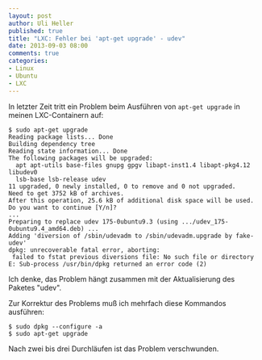 ```yaml
---
layout: post
author: Uli Heller
published: true
title: "LXC: Fehler bei 'apt-get upgrade' - udev"
date: 2013-09-03 08:00
comments: true
categories:
- Linux
- Ubuntu
- LXC
---
```


In letzter Zeit tritt ein Problem beim Ausführen
von `apt-get upgrade` in meinen LXC-Containern auf:

    $ sudo apt-get upgrade
    Reading package lists... Done
    Building dependency tree       
    Reading state information... Done
    The following packages will be upgraded:
      apt apt-utils base-files gnupg gpgv libapt-inst1.4 libapt-pkg4.12 libudev0
      lsb-base lsb-release udev
    11 upgraded, 0 newly installed, 0 to remove and 0 not upgraded.
    Need to get 3752 kB of archives.
    After this operation, 25.6 kB of additional disk space will be used.
    Do you want to continue [Y/n]? 
    ...
    Preparing to replace udev 175-0ubuntu9.3 (using .../udev_175-0ubuntu9.4_amd64.deb) ...
    Adding 'diversion of /sbin/udevadm to /sbin/udevadm.upgrade by fake-udev'
    dpkg: unrecoverable fatal error, aborting:
     failed to fstat previous diversions file: No such file or directory
    E: Sub-process /usr/bin/dpkg returned an error code (2)

Ich denke, das Problem hängt zusammen mit der Aktualisierung des
Paketes "udev".

Zur Korrektur des Problems muß ich mehrfach diese Kommandos ausführen:

```
$ sudo dpkg --configure -a
$ sudo apt-get upgrade
```

Nach zwei bis drei Durchläufen ist das Problem verschwunden.
